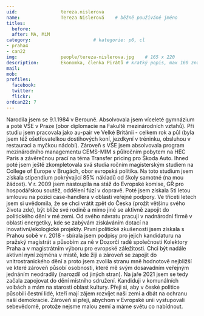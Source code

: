 ```yaml
---
uid:                tereza.nislerova
name:               Tereza Nislerová  	# běžně používáné jméno
titles:
  before: 
  after: MA, MiM
category:                       # kategorie: p6, cl
- praha4
- can22
img: 		        people/tereza-nislerova.jpg    # 165 x 220
description:        Ekonomka, členka Pirátů # kratký popis, max 160 znaků
mail: 
mob: 			
profiles:
  facebook:
  twitter: 
  flickr: 
ordcan22: 7
---
```


Narodila jsem se 9.1.1984 v Berouně. Absolvovala jsem víceleté gymnázium a poté VŠE v Praze (obor diplomacie na Fakultě mezinárodních vztahů). Při studiu jsem pracovala jako au-pair ve Velké Británii - celkem rok a půl (byla jsem též ošetřovatelkou dostihových koní, jezdkyní v tréninku, obsluhou v restauraci a myčkou nádobí). Zároveň s VŠE jsem absolvovala program mezinárodního managementu CEMS-MIM s půlročním pobytem na HEC Paris a závěrečnou prací na téma Transfer pricing pro Škoda Auto. Ihned poté jsem ještě zkompletovala svá studia ročním magisterským studiem na College of Europe v Brugách, obor evropská politika. Na toto studium jsem získala stipendium pokrývající 85% nákladů od školy samotné (na mou žádost).
V r. 2009 jsem nastoupila na stáž do Evropské komise, GŘ pro hospodářskou soutěž, oddělení fúzí v dopravě. Poté jsem získala 5ti letou smlouvu na pozici case-handlera v oblasti veřejné podpory.
Ve třiceti letech jsem si uvědomila, že se chci vrátit zpět do Česka (prožít většinu svého života zde), být blíže své rodině a mimo jiné se aktivně zapojit do politického dění v mé zemi. Od svého návratu pracuji v nadnárodní firmě v oblasti energetiky, kde se zabývám získáváním dotací na inovativní/ekologické projekty.
První politické zkušenosti jsem získala s Prahou sobě v r. 2018 - sbírala jsem podpisy pro jejich kandidaturu na pražský magistrát a působím za ně v Dozorčí radě společnosti Kolektory Praha a v magistrátním výboru pro evropské záležitosti.
Chci být nadále aktivní nyní zejména v místě, kde žiji a zároveň se zapojit do vnitrostranického dění a proto jsem zvolila stranu mně hodnotově nejbližší ve které zároveň působí osobnosti, které mě svým dosavadním veřejným jednáním neodradily (narozdíl od jiných stran). Na jaře 2021 jsem se tedy začala zapojovat do dění místního sdružení. Kandiduji v komunálních volbách a mám na starosti oblast kultury.
Přeji si, aby v české politice působili čestní lidé, kteří mají zájem rozvíjet naši zemi a dbát na ochranu naší demokracie. Zároveň si přeji, abychom v Evropské unii vystupovali sebevědomě, protože nejsme malou zemí a máme světu co nabídnout.

